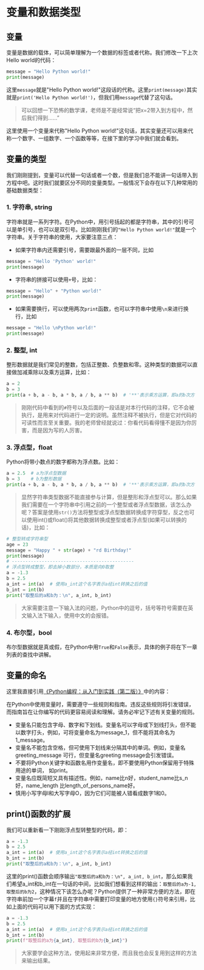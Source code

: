 # 变量和数据类型

## 变量

变量是数据的载体，可以简单理解为一个数据的标签或者代称。我们修改一下上次Hello world的代码：
```Python
message = "Hello Python world!"
print(message)
```
这里`message`就是"Hello Python world!"这段话的代称。这里`print(message)`其实就是`print('Hello Python world!')`，但我们用`message`代替了这句话。

> 可以回想一下恐怖的数学课，老师是不是经常说“把x=2带入到方程中，然后我们得到......”

这里使用一个变量来代称"Hello Python world!"这句话，其实变量还可以用来代称一个数字、一组数字、一个函数等等，在接下里的学习中我们就会看到。

## 变量的类型

我们刚刚提到，变量可以代替一句话或者一个数，但是我们总不能讲一句话带入到方程中吧。这时我们就要区分不同的变量类型。一般情况下会存在以下几种常用的基础数据类型：

### 1. 字符串, string

字符串就是一系列字符。在Python中，用引号括起的都是字符串，其中的引号可以是单引号，也可以是双引号。比如刚刚我们的`"Hello Python world!"`就是一个字符串。关于字符串的使用，大家要注意三点：

- 如果字符串内还需要引号，需要跟最外面的一层不同，比如
```python
message = "Hello 'Python' world!"
print(message)
```
- 字符串的拼接可以使用`+`号，比如：
```python
message = "Hello" + "Python world!"
print(message)
```
- 如果需要换行，可以使用两次`print`函数，也可以字符串中使用`\n`来进行换行，比如
```Python
message = "Hello \nPython world!"
print(message)
```

### 2. 整型, int

整形数据就是我们常见的整数，包括正整数、负整数和零。这种类型的数据可以直接做加减乘除以及乘方运算，比如：
```python
a = 2
b = 3
print(a + b, a - b, a * b, a / b, a ** b)  # '**'表示乘方运算，即a的b次方
```
> 刚刚代码中看到的`#`符号以及后面的一段话是对本行代码的注释，它不会被执行，是用来对代码进行一定的说明。虽然注释不被执行，但是它对代码的可读性而言至关重要。我的老师曾经就说过：你看代码看得懂不是因为你厉害，而是因为写的人厉害。

### 3. 浮点型，float

Python将带小数点的数字都称为浮点数。比如：
```python
a = 2.5  # a为浮点型数据
b = 3    # b为整形数据
print(a + b, a - b, a * b, a / b, a ** b)  # '**'表示乘方运算，即a的b次方
```

> 显然字符串类型数据不能直接参与计算，但是整形和浮点型可以。那么如果我们需要在一个字符串中引用之前的一个整型或者浮点型数据，该怎么办呢？答案是使用`str()`方法将整型或浮点型数据转换成字符穿型，反之也可以使用int()或float()将其他数据转换成整型或者浮点型(如果可以转换的话)，比如：

```python
# 整型转成字符串型
age = 23
message = "Happy " + str(age) + "rd Birthday!"
print(message)
# ---------------------------------------------
# 浮点型转成整型，即去掉小数部分，本质是向0取整
a = -1.3
b = 2.5
a_int = int(a)  # 使用a_int这个名字表示a经int转换之后的值
b_int = int(b)
print("取整后的a和b为：\n", a_int, b_int)
```
> 大家需要注意一下输入法的问题，Python中的逗号，括号等符号需要在英文输入法下输入，使用中文的会报错。

### 4. 布尔型，bool

布尔型数据就是真或假，在Python中用`True`和`False`表示，具体的例子将在下一章列表的查找中讲解。

## 变量的命名

这里我直接引用[《Python编程：从入门到实践（第二版）》](https://book.douban.com/subject/35196328/)中的内容：

在Python中使用变量时，需要遵守一些规则和指南。违反这些规则将引发错误，而指南旨在让你编写的代码更容易阅读和理解。请务必牢记下述有关变量的规则。
- 变量名只能包含字母、数字和下划线。变量名可以字母或下划线打头，但不能以数字打头，例如，可将变量命名为message_1，但不能将其命名为1_message。
- 变量名不能包含空格，但可使用下划线来分隔其中的单词。例如，变量名greeting_message
可行，但变量名greeting message会引发错误。
- 不要将Python关键字和函数名用作变量名，即不要使用Python保留用于特殊用途的单词，
如print。
- 变量名应既简短又具有描述性。例如，name比n好，student_name比s_n好，name_length
比length_of_persons_name好。
- 慎用小写字母l和大写字母O，因为它们可能被人错看成数字1和0。

## print()函数的扩展

我们可以重新看一下刚刚浮点型转整型的代码，即：
```python
a = -1.3
b = 2.5
a_int = int(a)  # 使用a_int这个名字表示a经int转换之后的值
b_int = int(b)
print("取整后的a和b为：\n", a_int, b_int)
```
这里的print()函数会顺序输出`"取整后的a和b为：\n", a_int, b_int`，那么如果我们希望a_int和b_int在一句话的中间，比如我们想看到这样的输出：`取整后的a为-1, 取整后的b为2`，这种情况下该怎么办呢？Python提供了一种非常方便的方法，即在字符串前加一个字幕`f`并且在字符串中需要打印变量的地方使用`{}`符号来引用，比如上面的代码可以用下面的方式实现：
```python
a = -1.3
b = 2.5
a_int = int(a)  # 使用a_int这个名字表示a经int转换之后的值
b_int = int(b)
print(f"取整后的a为{a_int}, 取整后的b为{b_int}")
```

> 大家要学会这种方法，使用起来非常方便，而且我也会反复用到这样的方法来输出结果。